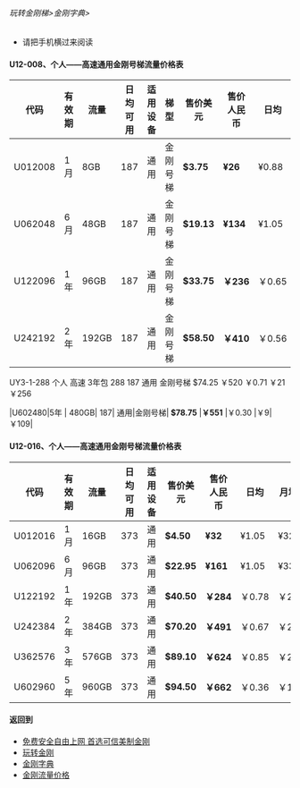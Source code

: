 ###### 玩转金刚梯>金刚字典> 

- 请把手机横过来阅读

#### U12-008、个人——高速通用金刚号梯流量价格表

|代码     |有效期|流量  |日均可用|适用设备|梯型   |售价美元|售价 人民币|日均  |月均  |年均|
|--------|-----|------|--------------|-------|------|------|-------|-----|-----|-----|
|U012008|1月  |   8GB|   187|     通用|金刚号梯|<strong>$3.75 </strong>   |<strong>¥26</strong> |¥0.88|¥26  |¥315 |
|U062048|6月  |  48GB|   187|     通用|金刚号梯|<strong> $19.13</strong> |<strong>¥134</strong>  |¥1.05|¥33  |¥268 |
|U122096|1年  |  96GB|   187|     通用|金刚号梯|<strong> $33.75</strong> |<strong>￥236</strong>  |￥0.65|￥19|￥233|
|U242192|2年  | 192GB|   187|     通用|金刚号梯|<strong> $58.50</strong>  |<strong>￥410</strong> |￥0.56	|￥17|￥202|

UY3-1-288	个人	高速	3年包	288	187	通用	金刚号梯	$74.25	￥520	￥0.71	￥21	￥256

|U602480|5年  | 480GB|   187|     通用|金刚号梯|<strong> $78.75</strong>  |<strong>￥551</strong> |￥0.30	|￥9|￥109|


#### U12-016、个人——高速通用金刚号梯流量价格表
|代码     |有效期|流量  |日均可用|适用设备|售价美元|售价 人民币|日均  |月均  |年均|
|--------|----|-----|------|-------|------|------|-------|-----|-----|
|U012016|1月  |  16GB|   373|通用|<strong> $4.50 </strong>  |<strong>¥32 </strong>  |¥1.05|¥32 |¥378|
|U062096|6月  |  96GB|   373|通用|<strong> $22.95 </strong> |<strong>¥161</strong>  |¥1.05|¥33 |¥321|
|U122192|1年  | 192GB|   373|通用|<strong> $40.50 </strong> |<strong>￥284</strong>  |￥0.78|￥23|￥280|
|U242384|2年  | 384GB|   373|通用|<strong> $70.20 </strong> |<strong>￥491</strong>  |￥0.67|￥20|￥242|
|U362576|3年  | 576GB|	 373|通用|<strong>  $89.10	</strong> | <strong> ￥624	</strong> |￥0.85	|￥26	|￥308|
|U602960|5年  | 960GB|   373|通用|<strong> $94.50 </strong> |<strong>￥662</strong>  |￥0.36|￥11|￥130|


#### 返回到
- [免费安全自由上网 首选可信美制金刚](https://github.com/a2zitpro/web/blob/master/%E5%BE%80%E5%90%8E%E7%BF%BB.md)
- [玩转金刚](https://github.com/a2zitpro/web/blob/master/LadderFree/A.md)
- [金刚字典](https://github.com/a2zitpro/web/blob/master/LadderFree/kkDictionary/KKDictionary.md)
- [金刚流量价格](https://github.com/a2zitpro/web/blob/master/LadderFree/kkDictionary/Price/KKDTPrice.md)



